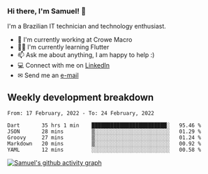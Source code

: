 ### Hi there, I'm Samuel! 👋

I'm a Brazilian IT technician and technology enthusiast.

- 🏢 I'm currently working at Crowe Macro
- 👨‍💻 I'm currently learning Flutter
- 📫 Ask me about anything, I am happy to help :)
- 💻 Connect with me on [LinkedIn](https://www.linkedin.com/in/samuel-s-marques/)
- ✉ Send me an [e-mail](mailto:samuel.s.marques@protonmail.com)

## Weekly development breakdown
<!--START_SECTION:waka-->
```text
From: 17 February, 2022 - To: 24 February, 2022

Dart       35 hrs 1 min    ████████████████████████░   95.46 % 
JSON       28 mins         ▒░░░░░░░░░░░░░░░░░░░░░░░░   01.29 % 
Groovy     27 mins         ▒░░░░░░░░░░░░░░░░░░░░░░░░   01.24 % 
Markdown   20 mins         ▒░░░░░░░░░░░░░░░░░░░░░░░░   00.92 % 
YAML       12 mins         ░░░░░░░░░░░░░░░░░░░░░░░░░   00.58 % 
```
<!--END_SECTION:waka-->

[![Samuel's github activity graph](https://activity-graph.herokuapp.com/graph?username=samuel-s-marques&theme=react-dark)](https://github.com/samuel-s-marques)
